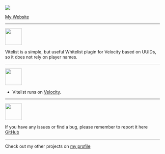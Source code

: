 <img src="https://i.imgur.com/kpEGuYJ.png" />

[My Website](https://pandadev.net)

***

<img src="https://i.imgur.com/rTxFoeX.png" height="54px"/>

Vitelist is a simple, but useful Whitelist plugin for Velocity based on UUIDs, so it does not rely on player names.

***

<img src="https://i.imgur.com/NSS9FPr.png" height="54px"/>

- Vitelist runs on [Velocity](https://papermc.io/software/velocity).

***

<img src="https://i.imgur.com/QzsDpJl.png" height="54px"/>

If you have any issues or find a bug, please remember to report it
here [GitHub](https://github.com/0PandaDEV/Vitelist/issues)

***

Check out my other projects on [my profile](https://modrinth.com/user/PandaDEV)
